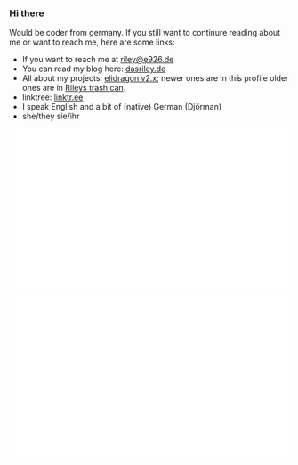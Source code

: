 ### Hi there

Would be coder from germany. If you still want to continure reading about me or want to reach me, here are some links:

- If you want to reach me at [riley@e926.de](mailto:riley@e926.de)
- You can read my blog here: [dasriley.de](//dasriley.de/)
- All about my projects: [elidragon v2.x](//github.com/ev2-1/); newer ones are in this profile older ones are in [Rileys trash can](//github.com/rileys-trash-can/).
- linktree: [linktr.ee](https://linktr.ee/derzombiiie)
- I speak English and a bit of (native) German (Djörman)
- she/they sie/ihr

![](https://raw.githubusercontent.com/DerZombiiie/github-stats/17c04c188f7539613167a96691545d7ca67673f2/generated/overview.svg)
![](https://raw.githubusercontent.com/DerZombiiie/github-stats/17c04c188f7539613167a96691545d7ca67673f2/generated/languages.svg)
